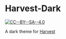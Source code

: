 # Harvest-Dark

[![CC--BY--SA--4.0](https://img.shields.io/badge/License-%20CC--BY--SA--4.0%20-blue.svg)](LICENSE)

A dark theme for [Harvest](https://getharvest.com)
